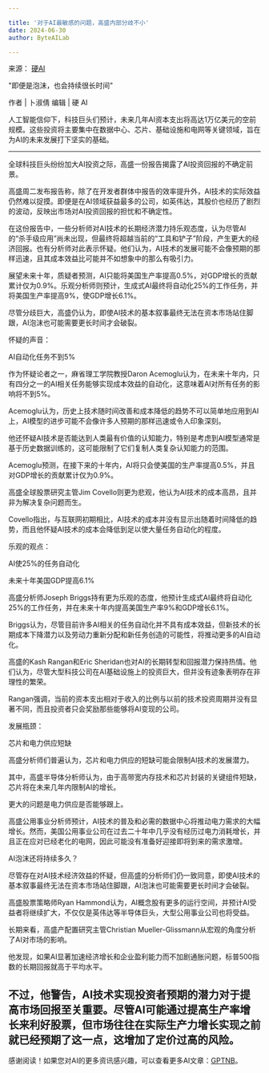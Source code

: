 ```yaml
---

title: '对于AI最敏感的问题，高盛内部分歧不小'
date: 2024-06-30
author: ByteAILab

---
```


来源： [硬AI](https://mp.weixin.qq.com/s/ICWNkE0ifVEnsKz3x1fFNQ)

"即便是泡沫，也会持续很长时间"

作者 | 卜淑倩
编辑 | 硬 AI

人工智能信仰下，科技巨头们预计，未来几年AI资本支出将高达1万亿美元的空前规模。这些投资将主要集中在数据中心、芯片、基础设施和电网等关键领域，旨在为AI的未来发展打下坚实的基础。

---


全球科技巨头纷纷加大AI投资之际，高盛一份报告揭露了AI投资回报的不确定前景。

高盛周二发布报告称，除了在开发者群体中报告的效率提升外，AI技术的实际效益仍然难以捉摸。即便是在AI领域获益最多的公司，如英伟达，其股价也经历了剧烈的波动，反映出市场对AI投资回报的担忧和不确定性。

在这份报告中，一些分析师对AI技术的长期经济潜力持乐观态度，认为尽管AI的“杀手级应用”尚未出现，但最终将超越当前的“工具和铲子”阶段，产生更大的经济回报。也有分析师对此表示怀疑。他们认为，AI技术的发展可能不会像预期的那样迅速，且其成本效益比可能并不如想象中的那么有吸引力。

展望未来十年，质疑者预测，AI只能将美国生产率提高0.5%，对GDP增长的贡献累计仅为0.9%。乐观分析师则预计，生成式AI最终将自动化25%的工作任务，并将美国生产率提高9%，使GDP增长6.1%。

尽管分歧巨大，高盛仍认为，即使AI技术的基本叙事最终无法在资本市场站住脚跟，AI泡沫也可能需要更长时间才会破裂。

怀疑的声音：

AI自动化任务不到5%

作为怀疑论者之一，麻省理工学院教授Daron Acemoglu认为，在未来十年内，只有四分之一的AI相关任务能够实现成本效益的自动化，这意味着AI对所有任务的影响将不到5%。

Acemoglu认为，历史上技术随时间改善和成本降低的趋势不可以简单地应用到AI上，AI模型的进步可能不会像许多人预期的那样迅速或令人印象深刻。

他还怀疑AI技术是否能达到人类最有价值的认知能力，特别是考虑到AI模型通常是基于历史数据训练的，这可能限制了它们复制人类复杂认知能力的范围。

Acemoglu预测，在接下来的十年内，AI将只会使美国的生产率提高0.5%，并且对GDP增长的贡献累计仅为0.9%。

高盛全球股票研究主管Jim Covello则更为悲观，他认为AI技术的成本高昂，且并非为解决复杂问题而生。

Covello指出，与互联网初期相比，AI技术的成本并没有显示出随着时间降低的趋势，而且他怀疑AI技术的成本会降低到足以使大量任务自动化的程度。

乐观的观点：

AI使25%的任务自动化

未来十年美国GDP提高6.1%

高盛分析师Joseph Briggs持有更为乐观的态度，他预计生成式AI最终将自动化25%的工作任务，并在未来十年内提高美国生产率9%和GDP增长6.1%。

Briggs认为，尽管目前许多AI相关的任务自动化并不具有成本效益，但新技术的长期成本下降潜力以及劳动力重新分配和新任务创造的可能性，将推动更多的AI自动化。

高盛的Kash Rangan和Eric Sheridan也对AI的长期转型和回报潜力保持热情。他们认为，尽管大型科技公司在AI基础设施上的投资巨大，但并没有迹象表明存在非理性的繁荣。

Rangan强调，当前的资本支出相对于收入的比例与以前的技术投资周期并没有显著不同，而且投资者只会奖励那些能够将AI变现的公司。

发展瓶颈：

芯片和电力供应短缺

高盛分析师们普遍认为，芯片和电力供应的短缺可能会限制AI技术的发展潜力。

其中，高盛半导体分析师认为，由于高带宽内存技术和芯片封装的关键组件短缺，芯片将在未来几年内限制AI的增长。

更大的问题是电力供应是否能够跟上。

高盛公用事业分析师预计，AI技术的普及和必需的数据中心将推动电力需求的大幅增长。然而，美国公用事业公司在过去二十年中几乎没有经历过电力消耗增长，并且正在应对已经老化的电网，因此可能没有准备好迎接即将到来的需求激增。

AI泡沫还将持续多久？

尽管存在对AI技术经济效益的怀疑，但高盛的分析师们仍一致同意，即使AI技术的基本叙事最终无法在资本市场站住脚跟，AI泡沫也可能需要更长时间才会破裂。

高盛股票策略师Ryan Hammond认为，AI概念股有更多的运行空间，并预计AI受益者将继续扩大，不仅仅是英伟达等半导体巨头，大型公用事业公司也将受益。

长期来看，高盛产配置研究主管Christian Mueller-Glissmann从宏观的角度分析了AI对市场的影响。

他发现，如果AI显著加速经济增长和企业盈利能力而不加剧通胀问题，标普500指数的长期回报就高于平均水平。

不过，他警告，AI技术实现投资者预期的潜力对于提高市场回报至关重要。尽管AI可能通过提高生产率增长来利好股票，但市场往往在实际生产力增长实现之前就已经预期了这一点，这增加了定价过高的风险。
---
感谢阅读！如果您对AI的更多资讯感兴趣，可以查看更多AI文章：[GPTNB](https://gptnb.com)。